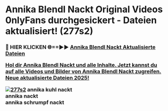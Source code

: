 # Annika Blendl Nackt Original Videos 0nlyFans durchgesickert - Dateien aktualisiert! (277s2)

<h3>🔴 HIER KLICKEN 🌐==►► <a href="https://tinyurl.com/h6vf6nb8" rel="nofollow">Annika Blendl Nackt Aktualisierte Dateien

Hol dir Annika Blendl Nackt und alle Inhalte. Jetzt kannst du auf alle Videos und Bilder von Annika Blendl Nackt zugreifen. Neue aktualisierte Dateien 2025!

[![277s2](https://i.imgur.com/sD4kR3V.gif)](https://tinyurl.com/h6vf6nb8)
annika kuhl nackt<br>
annika nackt<br>
annika schrumpf nackt